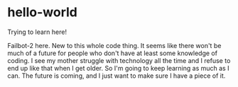 # hello-world
Trying to learn here!

Failbot-2 here. 
New to this whole code thing. 
It seems like there won't be much of a future for people who don't have at least some knowledge of coding. 
I see my mother struggle with technology all the time and I refuse to end up like that when I get older. 
So I'm going to keep learning as much as I can. 
The future is coming, and I just want to make sure I have a piece of it. 
